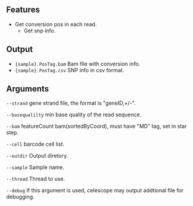 ## Features
- Get conversion pos in each read.
    - Get snp info. 

## Output
- `{sample}.PosTag.bam` Bam file with conversion info.
- `{sample}.PosTag.csv` SNP info in csv format.
## Arguments
`--strand` gene strand file, the format is "geneID,+/-".

`--basequalilty` min base quality of the read sequence.

`--bam` featureCount bam(sortedByCoord), must have "MD" tag, set in star step.

`--cell` barcode cell list.

`--outdir` Output diretory.

`--sample` Sample name.

`--thread` Thread to use.

`--debug` If this argument is used, celescope may output addtional file for debugging.

